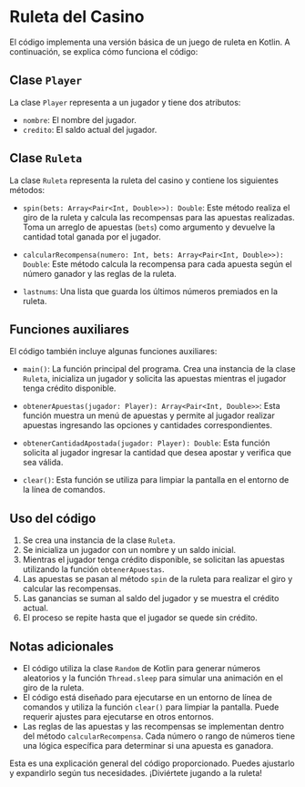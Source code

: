 # Ruleta del Casino

El código implementa una versión básica de un juego de ruleta en Kotlin. A continuación, se explica cómo funciona el código:

## Clase `Player`

La clase `Player` representa a un jugador y tiene dos atributos:

- `nombre`: El nombre del jugador.
- `credito`: El saldo actual del jugador.

## Clase `Ruleta`

La clase `Ruleta` representa la ruleta del casino y contiene los siguientes métodos:

- `spin(bets: Array<Pair<Int, Double>>): Double`: Este método realiza el giro de la ruleta y calcula las recompensas para las apuestas realizadas. Toma un arreglo de apuestas (`bets`) como argumento y devuelve la cantidad total ganada por el jugador.

- `calcularRecompensa(numero: Int, bets: Array<Pair<Int, Double>>): Double`: Este método calcula la recompensa para cada apuesta según el número ganador y las reglas de la ruleta.

- `lastnums`: Una lista que guarda los últimos números premiados en la ruleta.

## Funciones auxiliares

El código también incluye algunas funciones auxiliares:

- `main()`: La función principal del programa. Crea una instancia de la clase `Ruleta`, inicializa un jugador y solicita las apuestas mientras el jugador tenga crédito disponible.

- `obtenerApuestas(jugador: Player): Array<Pair<Int, Double>>`: Esta función muestra un menú de apuestas y permite al jugador realizar apuestas ingresando las opciones y cantidades correspondientes.

- `obtenerCantidadApostada(jugador: Player): Double`: Esta función solicita al jugador ingresar la cantidad que desea apostar y verifica que sea válida.

- `clear()`: Esta función se utiliza para limpiar la pantalla en el entorno de la línea de comandos.

## Uso del código

1. Se crea una instancia de la clase `Ruleta`.
2. Se inicializa un jugador con un nombre y un saldo inicial.
3. Mientras el jugador tenga crédito disponible, se solicitan las apuestas utilizando la función `obtenerApuestas`.
4. Las apuestas se pasan al método `spin` de la ruleta para realizar el giro y calcular las recompensas.
5. Las ganancias se suman al saldo del jugador y se muestra el crédito actual.
6. El proceso se repite hasta que el jugador se quede sin crédito.

## Notas adicionales

- El código utiliza la clase `Random` de Kotlin para generar números aleatorios y la función `Thread.sleep` para simular una animación en el giro de la ruleta.
- El código está diseñado para ejecutarse en un entorno de línea de comandos y utiliza la función `clear()` para limpiar la pantalla. Puede requerir ajustes para ejecutarse en otros entornos.
- Las reglas de las apuestas y las recompensas se implementan dentro del método `calcularRecompensa`. Cada número o rango de números tiene una lógica específica para determinar si una apuesta es ganadora.

Esta es una explicación general del código proporcionado. Puedes ajustarlo y expandirlo según tus necesidades. ¡Diviértete jugando a la ruleta!
